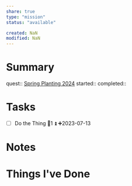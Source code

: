 ```yaml
---
share: true
type: "mission"
status: "available"

created: NaN 
modified: NaN
---
```

 
# Summary
quest:: [Spring Planting 2024](./Spring%20Planting%202024.md)
started:: 
completed::
# Tasks
- [ ] Do the Thing  🥄1 ⏫ ➕2023-07-13
# Notes

# Things I've Done
